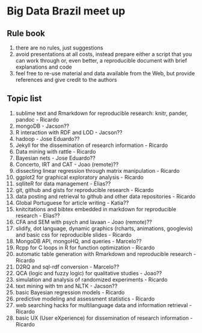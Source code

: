 # Big Data Brazil meet up


## Rule book

1. there are no rules, just suggestions
1. avoid presentations at all costs, instead prepare either a script that you can work through or, even better, a reproducible document with brief explanations and code
1. feel free to re-use material and data available from the Web, but provide references and give credit to the authors


## Topic list

1. sublime text and Rmarkdown for reproducible research: knitr, pander, pandoc - Ricardo
1. mongoDB - Jacson??
1. R interaction with RDF and LOD - Jacson??
1. hadoop - Jose Eduardo??
1. Jekyll for the dissemination of research information - Ricardo
1. Data mining with rattle - Ricardo
1. Bayesian nets - Jose Eduardo??
1. Concerto, IRT and CAT - Joao (remote)??
1. dissecting linear regression through matrix manipulation - Ricardo
1. ggplot2 for graphical exploratory analysis - Ricardo
1. sqlliteR for data management - Elias??
1. git, github and gists for reproducible research - Ricardo
1. data posting and retrieval to github and other data repositories - Ricardo
1. Global Portuguese for article writing - Katia??
1. knitcitations and bibtex embedded in markdown for reproducible research - Elias??
1. CFA and SEM with psych and lavaan - Joao (remote)??
1. slidify, dot language, dynamic graphics (rcharts, animations, googlevis) and basic css for reproducible slides - Ricardo
1. MongoDB API, mongoHQ, and queries - Marcelo??
1. Rcpp for C loops in R for function optimization - Ricardo
1. automatic table generation with Rmarkdown and reproducible research - Ricardo
1. D2RQ and sql-rdf conversion - Marcelo??
1. QCA (logic and fuzzy logic) for qualitative studies - Joao??
1. simulation and analysis of randomized experiments - Ricardo
1. text mining with tm and NLTK - Jacson??
1. basic Bayesian regression models - Ricardo
1. predictive modeling and assessment statistics - Ricardo
1. web searching hacks for multilanguage data and information retrieval - Ricardo
1. basic UX (User eXperience) for dissemination of research information - Ricardo
